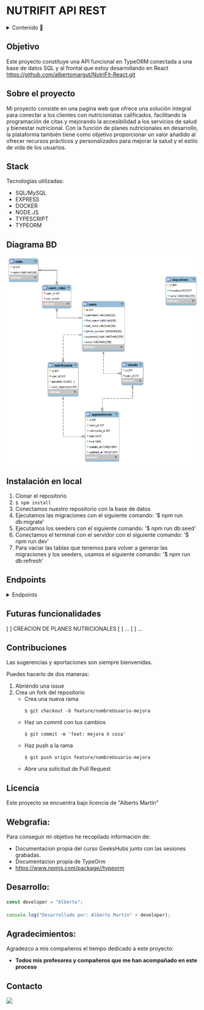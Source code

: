 # NUTRIFIT API REST

<details>
  <summary>Contenido 📝</summary>
  <ol>
    <li><a href="#objetivo">Objetivo</a></li>
    <li><a href="#sobre-el-proyecto">Sobre el proyecto</a></li>
    <li><a href="#stack">Stack</a></li>
    <li><a href="#diagrama-bd">Diagrama</a></li>
    <li><a href="#instalación-en-local">Instalación</a></li>
    <li><a href="#endpoints">Endpoints</a></li>
    <li><a href="#futuras-funcionalidades">Futuras funcionalidades</a></li>
    <li><a href="#contribuciones">Contribuciones</a></li>
    <li><a href="#licencia">Licencia</a></li>
    <li><a href="#webgrafia">Webgrafia</a></li>
    <li><a href="#desarrollo">Desarrollo</a></li>
    <li><a href="#agradecimientos">Agradecimientos</a></li>
    <li><a href="#contacto">Contacto</a></li>
  </ol>
</details>

## Objetivo

Este proyecto constituye una API funcional en TypeORM conectada a una base de datos SQL y al frontal que estoy desarrollando en React https://github.com/albertomargut/NutriFit-React.git

## Sobre el proyecto

Mi proyecto consiste en una pagina web que ofrece una solución integral para conectar a los clientes con nutricionistas calificados, facilitando la programación de citas y mejorando la accesibilidad a los servicios de salud y bienestar nutricional. Con la función de planes nutricionales en desarrollo, la plataforma también tiene como objetivo proporcionar un valor añadido al ofrecer recursos prácticos y personalizados para mejorar la salud y el estilo de vida de los usuarios.


## Stack

Tecnologías utilizadas:

- SQL/MySQL
- EXPRESS
- DOCKER
- NODE.JS
- TYPESCRIPT
- TYPEORM

## Diagrama BD

!['imagen-db'](./diagram/diagram.png)

## Instalación en local

1. Clonar el repositorio
2. ` $ npm install `
3. Conectamos nuestro repositorio con la base de datos 
4. Ejecutamos las migraciones con el siguiente comando: '$ npm run db:migrate'
5. Ejecutamos los seeders con el siguiente comando: '$ npm run db:seed'
6. Conectamos el terminal con el servidor con el siguiente comando: '$ npm run dev'
7. Para vaciar las tablas que tenemos para volver a generar las migraciones y los seeders, usamos el siguiente comando: '$ npm run db:refresh'


## Endpoints

<details>
<summary>Endpoints</summary>

-
- REGISTER

            POST http://localhost:3000/auth/register
        body:
        ``` js
            {
                "username": "pruebaCliente6",
                "first_name": "Cliente6",
                "last_name":"Pérez5",
                "email": "cliente6.demo@example.com",
                "password": "12345678",
                "phone_number": "646557606"
            }
        ```
- CREATE USER

            POST http://localhost:3000/api/users/
        body:
        ``` js
            {
                "username": "pruebaCliente6",
                "first_name": "Cliente6",
                "last_name":"Pérez5",
                "email": "cliente6.demo@example.com",
                "password_hash": "12345678",
                "phone_number": "646557606"
            }
        ```
 - CREATE ARTIST

            POST http://localhost:3000/api/users/CreateArtist
        body:
        ``` js
            {
                "username": "pruebaArtist",
                "first_name": "Artist",
                "last_name":"Perez",
                "email": "artist.demo@example.com",
                "password": "12345678",
                "phone_number": "646557606",
                "speciality": "Sports Nutritionist" | "Clinical Nutritionist" | "Dietitian"; (Hay tres opciones)
                "work_experience": "2"
            }



- LOGIN

            POST http://localhost:3000/auth/login
            
        body:
        ``` js
            {
                
                "email": "cliente6.demo@example.com",
                "password": "12345678"

            }
        ```
- USER PROFILE

            GET http://localhost:3000/api/users/24 

- ALL USERS PROFILES

            GET http://localhost:3000/api/users?page=1&skip=20              
       
- UPDATE PROFILE (ARTIST Y CLIENT)

            PATCH http://localhost:3000/api/users/24 (id)
        body:
        ``` js
            {
                "username" : "alberto.martin",
                "first_name": "Alberto",
                "last_name": "Martin",
                "email" : "alberto.nuevo@example.com"
            }
        ```
- DELETE PROFILE (ARTIST Y CLIENT)

            DELETE http://localhost:3000/api/users/2
        body:
        ``` js
            {
                "username" : "alberto.martin",
                "first_name": "Alberto",
                "last_name": "Martin",
                "email" : "alberto.nuevo@example.com"
            }
        ```    
- APPOINTMENT CREATION

            POST http://localhost:3000/appointments/NewAppointment 
        body:
        ``` js
             {

                "client_id": 5,
                "appointment_date": "2024-02-18 20:30:00" 
            
            }
        ```
        
- APPOINTMENT UPDATE

            PATCH http://localhost:3000/appointments/UpdateAppointment/1
        body:
        ``` js
            {

                "id": 1,
                "client_id": 5,
                "artist_id": 9,
                "appointment_date": "2024-02-18 20:30:00"
            
            }
        ```
- APPOINTMENT DELETE

            DELETE http://localhost:3000/appointments/DeleteAppointment/1 (id)

- APPOINTMENT FOR USERS

            GET http://localhost:3000/appointments/1 (client_id)

- APPOINTMENT FOR NUTRITIONIST

            GET http://localhost:3000/appointments/artists/1 (artist_id)





</details>

## Futuras funcionalidades

[ ] CREACION DE PLANES NUTRICIONALES
[ ] ...
[ ] ...

## Contribuciones

Las sugerencias y aportaciones son siempre bienvenidas.

Puedes hacerlo de dos maneras:

1. Abriendo una issue
2. Crea un fork del repositorio
   - Crea una nueva rama
     ```
     $ git checkout -b feature/nombreUsuario-mejora
     ```
   - Haz un commit con tus cambios
     ```
     $ git commit -m 'feat: mejora X cosa'
     ```
   - Haz push a la rama
     ```
     $ git push origin feature/nombreUsuario-mejora
     ```
   - Abre una solicitud de Pull Request

## Licencia

Este proyecto se encuentra bajo licencia de "Alberto Martín"

## Webgrafia:

Para conseguir mi objetivo he recopilado información de:
- Documentacion propia del curso GeeksHubs junto con las sesiones grabadas.
- Documentacion propia de TypeOrm
- https://www.npmjs.com/package//typeorm

## Desarrollo:

```js
const developer = "Alberto";

console.log("Desarrollado por: Alberto Martín" + developer);
```

## Agradecimientos:

Agradezco a mis compañeros el tiempo dedicado a este proyecto:

- **Todos mis profesores y compañeros que me han acompañado en este proceso**


## Contacto

<a href = "alberto.martinguti@gmail.com"><img src="https://img.shields.io/badge/Gmail-C6362C?style=for-the-badge&logo=gmail&logoColor=white" target="_blank"></a>